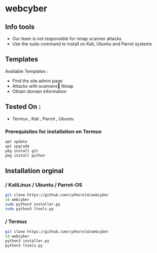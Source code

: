 # webcyber

## Info tools

* Our team is not responsible for nmap scanner attacks
* Use the sudo command to install on Kali, Ubuntu and Parrot systems

## Templates

Available Templates : 

* Find the site admin page
* Attacks with scanners ٔNmap
* Obtain domain information


## Tested On :

* Termux , Kali , Parrot , Ubuntu


### Prerequisites for installation on Termux

```bash
apt update
apt upgrade
pkg install git
pkg install python
```

## Installation orginal

### / KaliLinux / Ubuntu / Parrot-OS

```bash
git clone https://github.com/cyhhorold/webcyber
cd webcyber
sudo python3 installer.py
sudo python3 ltools.py
```
### / Termux

```bash
git clone https://github.com/cyhhorold/webcyber
cd webcyber
python3 installer.py
python3 ltools.py
```
